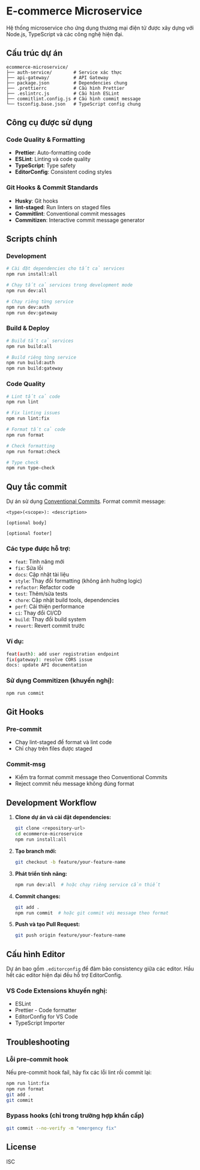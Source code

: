 # E-commerce Microservice

Hệ thống microservice cho ứng dụng thương mại điện tử được xây dựng với Node.js, TypeScript và các
công nghệ hiện đại.

## Cấu trúc dự án

```
ecommerce-microservice/
├── auth-service/        # Service xác thực
├── api-gateway/         # API Gateway
├── package.json         # Dependencies chung
├── .prettierrc          # Cấu hình Prettier
├── .eslintrc.js         # Cấu hình ESLint
├── commitlint.config.js # Cấu hình commit message
└── tsconfig.base.json   # TypeScript config chung
```

## Công cụ được sử dụng

### Code Quality & Formatting

- **Prettier**: Auto-formatting code
- **ESLint**: Linting và code quality
- **TypeScript**: Type safety
- **EditorConfig**: Consistent coding styles

### Git Hooks & Commit Standards

- **Husky**: Git hooks
- **lint-staged**: Run linters on staged files
- **Commitlint**: Conventional commit messages
- **Commitizen**: Interactive commit message generator

## Scripts chính

### Development

```bash
# Cài đặt dependencies cho tất cả services
npm run install:all

# Chạy tất cả services trong development mode
npm run dev:all

# Chạy riêng từng service
npm run dev:auth
npm run dev:gateway
```

### Build & Deploy

```bash
# Build tất cả services
npm run build:all

# Build riêng từng service
npm run build:auth
npm run build:gateway
```

### Code Quality

```bash
# Lint tất cả code
npm run lint

# Fix linting issues
npm run lint:fix

# Format tất cả code
npm run format

# Check formatting
npm run format:check

# Type check
npm run type-check
```

## Quy tắc commit

Dự án sử dụng [Conventional Commits](https://www.conventionalcommits.org/). Format commit message:

```
<type>(<scope>): <description>

[optional body]

[optional footer]
```

### Các type được hỗ trợ:

- `feat`: Tính năng mới
- `fix`: Sửa lỗi
- `docs`: Cập nhật tài liệu
- `style`: Thay đổi formatting (không ảnh hưởng logic)
- `refactor`: Refactor code
- `test`: Thêm/sửa tests
- `chore`: Cập nhật build tools, dependencies
- `perf`: Cải thiện performance
- `ci`: Thay đổi CI/CD
- `build`: Thay đổi build system
- `revert`: Revert commit trước

### Ví dụ:

```bash
feat(auth): add user registration endpoint
fix(gateway): resolve CORS issue
docs: update API documentation
```

### Sử dụng Commitizen (khuyến nghị):

```bash
npm run commit
```

## Git Hooks

### Pre-commit

- Chạy lint-staged để format và lint code
- Chỉ chạy trên files được staged

### Commit-msg

- Kiểm tra format commit message theo Conventional Commits
- Reject commit nếu message không đúng format

## Development Workflow

1. **Clone dự án và cài đặt dependencies:**

    ```bash
    git clone <repository-url>
    cd ecommerce-microservice
    npm run install:all
    ```

2. **Tạo branch mới:**

    ```bash
    git checkout -b feature/your-feature-name
    ```

3. **Phát triển tính năng:**

    ```bash
    npm run dev:all  # hoặc chạy riêng service cần thiết
    ```

4. **Commit changes:**

    ```bash
    git add .
    npm run commit  # hoặc git commit với message theo format
    ```

5. **Push và tạo Pull Request:**
    ```bash
    git push origin feature/your-feature-name
    ```

## Cấu hình Editor

Dự án bao gồm `.editorconfig` để đảm bảo consistency giữa các editor. Hầu hết các editor hiện đại
đều hỗ trợ EditorConfig.

### VS Code Extensions khuyến nghị:

- ESLint
- Prettier - Code formatter
- EditorConfig for VS Code
- TypeScript Importer

## Troubleshooting

### Lỗi pre-commit hook

Nếu pre-commit hook fail, hãy fix các lỗi lint rồi commit lại:

```bash
npm run lint:fix
npm run format
git add .
git commit
```

### Bypass hooks (chỉ trong trường hợp khẩn cấp)

```bash
git commit --no-verify -m "emergency fix"
```

## License

ISC
